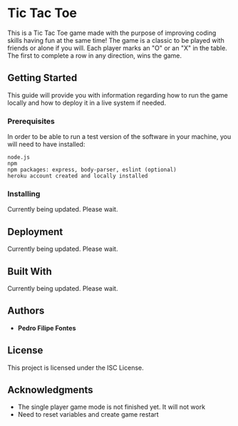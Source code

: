# Tic Tac Toe

This is a Tic Tac Toe game made with the purpose of improving coding skills having fun at the same time! The game is a classic to be played with friends or alone if you will. Each player marks an "O" or an "X" in the table. The first to complete a row in any direction, wins the game.

## Getting Started

This guide will provide you with information regarding how to run the game locally and how to deploy it in a live system if needed.

### Prerequisites

In order to be able to run a test version of the software in your machine, you will need to have installed:

```
node.js
npm
npm packages: express, body-parser, eslint (optional)
heroku account created and locally installed
```

### Installing

Currently being updated. Please wait.


## Deployment

Currently being updated. Please wait.

## Built With

Currently being updated. Please wait.


## Authors

* **Pedro Filipe Fontes**


## License

This project is licensed under the ISC License.

## Acknowledgments

* The single player game mode is not finished yet. It will not work
* Need to reset variables and create game restart
